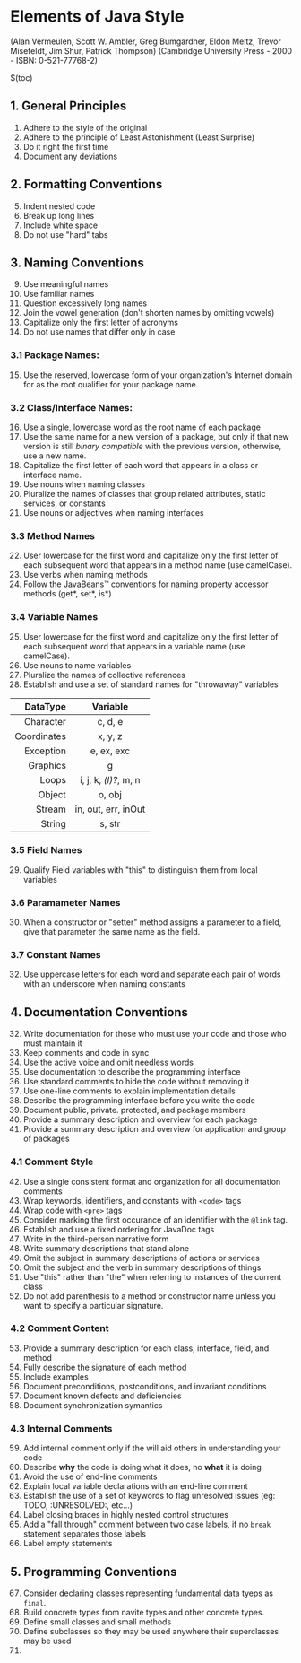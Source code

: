# Elements of Java Style

(Alan Vermeulen, Scott W. Ambler, Greg Bumgardner, Eldon Meltz, Trevor Misefeldt, Jim Shur, Patrick Thompson)
(Cambridge University Press - 2000 - ISBN: 0-521-77768-2)

$(toc)

## 1. General Principles
1. Adhere to the style of the original
2. Adhere to the principle of Least Astonishment (Least Surprise)
3. Do it right the first time
4. Document any deviations

## 2. Formatting Conventions
5. Indent nested code
6. Break up long lines
7. Include white space
8. Do not use "hard" tabs

## 3. Naming Conventions
9. Use meaningful names
10. Use familiar names
11. Question excessively long names
12. Join the vowel generation (don't shorten names by omitting vowels)
13. Capitalize only the first letter of acronyms
14. Do not use names that differ only in case
### 3.1 Package Names: 
15. Use the reserved, lowercase form of your organization's Internet domain for as the root qualifier for your package name.
### 3.2 Class/Interface Names: 
16. Use a single, lowercase word as the root name of each package
17. Use the same name for a new version of a package, but only if that new version is still _binary compatible_ with the previous version, otherwise, use a new name.
18. Capitalize the first letter of each word that appears in a class or interface name.
19. Use nouns when naming classes
20. Pluralize the names of classes that group related attributes, static services, or constants
21. Use nouns or adjectives when naming interfaces
### 3.3 Method Names
22. User lowercase for the first word and capitalize only the first letter of each subsequent word that appears in a method name (use camelCase).
23. Use verbs when naming methods
24. Follow the JavaBeans&trade; conventions for naming property accessor methods (get*, set*, is*)
### 3.4 Variable Names
25. User lowercase for the first word and capitalize only the first letter of each subsequent word that appears in a variable name (use camelCase).
26. Use nouns to name variables
27. Pluralize the names of collective references
28. Establish and use a set of standard names for "throwaway" variables

| DataType | Variable |
|-------------:|:-------:|
| Character | c, d, e |
| Coordinates | x, y, z |
| Exception | e, ex, exc |
| Graphics | g |
| Loops | i, j, k, *(l)?*, m, n |
| Object | o, obj |
| Stream | in, out, err, inOut |
| String | s, str |

### 3.5 Field Names
29. Qualify Field variables with "this" to distinguish them from local variables
### 3.6 Paramameter Names
30. When a constructor or "setter" method assigns a parameter to a field, give that parameter the same name as the field.
### 3.7 Constant Names
32. Use uppercase letters for each word and separate each pair of words with an underscore when naming constants

## 4. Documentation Conventions
32. Write documentation for those who must use your code and those who must maintain it
33. Keep comments and code in sync
34. Use the active voice and omit needless words
35. Use documentation to describe the programming interface
36. Use standard comments to hide the code without removing it
37. Use one-line comments to explain implementation details
38. Describe the programming interface before you write the code
39. Document public, private. protected, and package members
40. Provide a summary description and overview for each package
41. Provide a summary description and overview for application and group of packages
### 4.1 Comment Style
42. Use a single consistent format and organization for all documentation comments
43. Wrap keywords, identifiers, and constants with `<code>` tags
44. Wrap code with `<pre>` tags
45. Consider marking the first occurance of an identifier with the `@link` tag.
46. Establish and use a fixed ordering for JavaDoc tags
47. Write in the third-person narrative form
48. Write summary descriptions that stand alone
49. Omit the subject in summary descriptions of actions or services
50. Omit the subject and the verb in summary descriptions of things
51. Use "this" rather than "the" when referring to instances of the current class
52. Do not add parenthesis to a method or constructor name unless you want to specify a particular signature.
### 4.2 Comment Content
53. Provide a summary description for each class, interface, field, and method
54. Fully describe the signature of each method
55. Include examples
56. Document preconditions, postconditions, and invariant conditions
57. Document known defects and deficiencies
58. Document synchronization symantics
### 4.3 Internal Comments
59. Add internal comment only if the will aid others in understanding your code
60. Describe **why** the code is doing what it does, no **what** it is doing
61. Avoid the use of end-line comments
62. Explain local variable declarations with an end-line comment
63. Establish the use of a set of keywords to flag unresolved issues (eg: TODO, :UNRESOLVED:, etc...)
64. Label closing braces in highly nested control structures
65. Add a "fall through" comment between two case labels, if no `break` statement separates those labels
66. Label empty statements

## 5. Programming Conventions

67. Consider declaring classes representing fundamental data tyeps as `final`.
68. Build concrete types from navite types and other concrete types.
69. Define small classes and small methods
70. Define subclasses so they may be used anywhere their superclasses may be used
71. 
<!--stackedit_data:
eyJoaXN0b3J5IjpbMTg4Nzk5MzY4NywtMTIwODc2NjYxNSwtMT
A0NzgyODQ2NiwxMTI1NzEyNzAwXX0=
-->